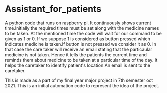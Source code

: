 # Assistant_for_patients
A python code that runs on raspberry pi. 
It continuously shows current time.Initially the required times must be set along with the medicine names to be taken.
At the mentioned time the code will wait for our command to be given as 1 or 0.
If we suppose 1 is considered as button pressed which indicates medicine is taken.If button is not pressed we consider it as 0. In that case the care taker will receive an email stating that the particaular medicine is not taken.
Hence it tells the patients the current time and reminds them about medicine to be taken at a particular time of the day. It helps the caretaker to identify patient's location.An email is sent to the caretaker. 










This is made as a part of my final year major project in 7th semester oct 2021.
This is an initial automation code to represent the idea of the project.
